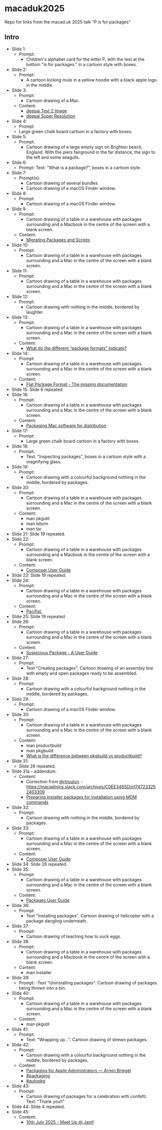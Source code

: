 # macaduk2025
Repo for links from the macad.uk 2025 talk "P is for packages"

## Intro
- Slide 1:
	- Prompt:
		- Children's alphabet card for the letter P, with the text at the bottom "is for packages." in a cartoon style with boxes.
- Slide 2:
	- Prompt:
		- A cartoon kicking mule in a yellow hoodie with a black apple logo in the middle.
- Slide 3:
	- Prompt:
		- Cartoon drawing of a Mac.
	- Content:
		- [deepai Text 2 Image](https://deepai.org/machine-learning-model/text2img)
		- [deepai Super Resolution](https://deepai.org/machine-learning-model/torch-srgan)
- Slide 4:
	- Prompt:
	 - Large green chalk board cartoon in a factory with boxes.
- Slide 5:
	- Prompt:
		- Cartoon drawing of a large empty sign on Brighton beach, England. With the piers fairground in the far distance, the sign to the left and some seagulls.
- Slide 6:
	- Prompt: Text: "What is a package?", boxes in a cartoon style.
- Slide 7:
	- Prompt(s):
		- Cartoon drawing of several bundles
		- Cartoon drawing of a macOS Finder window.
- Slide 8:
	- Prompt:
		- Cartoon drawing of a macOS Finder window.
- Slide 9:
	- Prompt:
		- Cartoon drawing of a table in a warehouse with packages surrounding and a Macbook in the centre of the screen with a blank screen.
	- Content:
		- [Migrating Packages and Scripts](https://web.archive.org/web/20151203161612/https://jamfnation.jamfsoftware.com/article.html?id=327)
- Slide 10:
	- Prompt:
		- Cartoon drawing of a table in a warehouse with packages surrounding and a Mac in the centre of the screen with a blank screen.
- Slide 11:
	- Prompt:
		- Cartoon drawing of a table in a warehouse with packages surrounding and a Mac in the centre of the screen with a blank screen.
- Slide 12:
	- Prompt:
		- Cartoon drawing with nothing in the middle, bordered by laughter.
- Slide 13:
	- Prompt:
		- Cartoon drawing of a table in a warehouse with packages surrounding and a Mac in the centre of the screen with a blank screen.
	- Content:
		- [What do the different “package formats” indicate?](https://www.mothersruin.com/software/SuspiciousPackage/faq.html#package-format)
- Slide 14:
	- Prompt:
		- Cartoon drawing of a table in a warehouse with packages surrounding and a Mac in the centre of the screen with a blank screen.
	- Content:
		- [Flat Package Format - The missing documentation](http://s.sudre.free.fr/Stuff/Ivanhoe/FLAT.html)
- Slide 15:
	Slide 6 repeated.
- Slide 16:
	- Prompt:
		- Cartoon drawing of a table in a warehouse with packages surrounding and a Mac in the centre of the screen with a blank screen.
	- Content:
		- [Packaging Mac software for distribution](https://developer.apple.com/documentation/xcode/packaging-mac-software-for-distribution)
- Slide 17:
	- Prompt:
		- Large green chalk board cartoon in a factory with boxes.
- Slide 18:
	- Prompt:
		- Text: "Inspecting packages", boxes in a cartoon style with a magnifying glass.
- Slide 19:
	- Prompt:
		- Cartoon drawing with a colourful background nothing in the middle, bordered by packages.
- Slide 20:
	- Prompt:
		- Cartoon drawing of a table in a warehouse with packages surrounding and a Mac in the centre of the screen with a blank screen.
	- Content:
		- man pkgutil
		- man lsbom
		- man tar
- Slide 21:
	Slide 19 repeated.
- Slide 22:
	- Prompt:
		- Cartoon drawing of a table in a warehouse with packages surrounding and a Macbook in the centre of the screen with a blank screen.
	- Content:
		- [Composer User Guide](https://learn.jamf.com/en-US/bundle/composer-user-guide-current/page/Composer_Overview.html)
- Slide 23:
	Slide 19 repeated.
- Slide 24:
	- Prompt:
		- Cartoon drawing of a table in a warehouse with packages surrounding and a Mac in the centre of the screen with a blank screen.
	- Content:
		- [Pacifist.](https://www.charlessoft.com)
- Slide 25:
	Slide 19 repeated.
- Slide 26:
	- Prompt:
		- Cartoon drawing of a table in a warehouse with packages surrounding and a Mac in the centre of the screen with a blank screen.
	- Content:
		- [Suspicious Package - A User Guide](https://mothersruin.com/software/SuspiciousPackage/use.html)
- Slide 27:
	- Prompt:
		- Text "Creating packages". Cartoon drawing of an assembly line with empty and open  packages ready to be assembled.
- Slide 28:
	- Prompt:
		- Cartoon drawing with a colourful background nothing in the middle, bordered by packages.
- Slide 29:
	- Prompt:
		- Cartoon drawing of a macOS Finder window.
- Slide 30:
	- Prompt:
		- Cartoon drawing of a table in a warehouse with packages surrounding and a Mac in the centre of the screen with a blank screen.
	- Content:
		- man productbuild
		- man pkgbuild
		- [What is the difference between pkgbuild vs productbuild?](https://stackoverflow.com/a/75485329)
- Slide 31:
	- Slide 28 repeated.
- Slide 31a - addendum.
	- Content:
		- Correction from [@rtrouton](https://github.com/rtrouton/) - https://macadmins.slack.com/archives/C0EE348SD/p1747233252403309
		- [Preparing installer packages for installation using MDM commands](https://derflounder.wordpress.com/2023/10/24/preparing-installer-packages-for-installation-using-mdm-commands/)
- Slide 32:
	- Prompt:
		- Cartoon drawing with nothing in the middle, bordered by packages.
- Slide 33:
	- Prompt:
		- Cartoon drawing of a table in a warehouse with packages surrounding and a Mac in the centre of the screen with a blank screen.
	- Content:
		- [Composer User Guide](https://learn.jamf.com/en-US/bundle/composer-user-guide-current/page/Composer_Overview.html)
- Slide 34:
	Slide 28 repeated.
- Slide 35:
	- Prompt:
		- Cartoon drawing of a table in a warehouse with packages surrounding and a Mac in the centre of the screen with a blank screen.
	- Content:
		- [Packages User Guide](http://s.sudre.free.fr/Software/documentation/Packages/en_2017/index.html)
- Slide 36:
	- Prompt:
		- Text "Installing packages".  Cartoon drawing of helicopter with a package dangling underneath.
- Slide 37:
	- Prompt:
		- Cartoon drawing of teaching how to suck eggs.
- Slide 38:
	- Prompt:
		- Cartoon drawing of a table in a warehouse with packages surrounding and a Macbook in the centre of the screen with a blank screen.
	- Content:
		- man installer
- Slide 39:
	- Prompt:
		-Text "Uninstalling packages".  Cartoon drawing of packages being thrown into a bin.
- Slide 40:
	- Prompt:
		- Cartoon drawing of a table in a warehouse with packages surrounding and a Mac in the centre of the screen with a blank screen.
	- Content:
		- man pkgutil
- Slide 41:
	- Prompt:
		- Text: "Wrapping up...". Cartoon drawing of strewn packages.
- Slide 42:
	- Prompt:
		- Cartoon drawing with a colourful background nothing in the middle, bordered by packages.
	- Content:
		- [Packaging for Apple Administrators — Armin Briegel](https://books.apple.com/gb/book/packaging-for-apple-administrators/id1173928620)
		- [#packaging](https://macadmins.slack.com/archives/C0EGLTFR7)
		- [#autopkg](https://macadmins.slack.com/archives/C056155B4)
- Slide 43:
	- Prompt:
		- Cartoon drawing of packages for a celebration with confetti. Text: "Thank you!!"
- Slide 44:
	Slide 4 repeated.
- Slide 45:
	- Content:
		- [10th July 2025 - Meet Up @ Jamf](https://londonappleadmins.org.uk/2025/05/12/10th-july-2024-meet-up-jamf/)